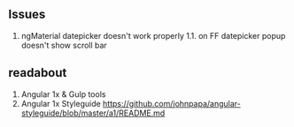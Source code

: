 ## Issues
1. ngMaterial datepicker doesn't work properly
1.1. on FF datepicker popup doesn't show scroll bar
 
 
## readabout
1. Angular 1x & Gulp tools
2. Angular 1x Styleguide https://github.com/johnpapa/angular-styleguide/blob/master/a1/README.md